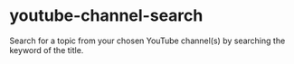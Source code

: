 # youtube-channel-search

Search for a topic from your chosen YouTube channel(s) by searching the keyword of the title.
